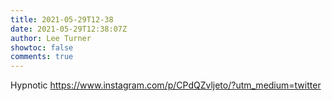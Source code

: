 ```yaml
---
title: 2021-05-29T12-38
date: 2021-05-29T12:38:07Z
author: Lee Turner
showtoc: false
comments: true
---
```


Hypnotic https://www.instagram.com/p/CPdQZvljeto/?utm_medium=twitter

